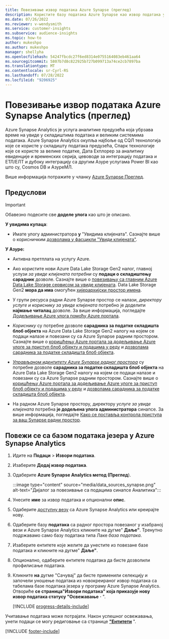 ```yaml
---
title: Повезивање извор података Azure Synapse (преглед)
description: Користите базу података Azure Synapse као извор података у програму Dynamics 365 Customer Insights.
ms.date: 07/26/2022
ms.reviewer: v-wendysmith
ms.service: customer-insights
ms.subservice: audience-insights
ms.topic: how-to
author: mukeshpo
ms.author: mukeshpo
manager: shellyha
ms.openlocfilehash: 54247fbcdc27f6ed8314e0755164083eb461aa64
ms.sourcegitcommit: 5807b7d8c822925b727b099713a74ce2cb7897ba
ms.translationtype: MT
ms.contentlocale: sr-Cyrl-RS
ms.lasthandoff: 07/28/2022
ms.locfileid: "9206925"
---
```

# <a name="connect-an-azure-synapse-analytics-data-source-preview"></a>Повезивање извор података Azure Synapse Analytics (преглед)

Azure Synapse Analytics је услуга аналитике предузећа која убрзава време на увиде у складиштима података и великим системима података. Azure Synapse Analytics окупља најбоље од СQЛ технологија које се користе у складишту података предузећа, Спарк технологије које се користе за велике податке, Дата Еxплорер за аналитику евиденције и временских серија, цевоводе за интеграцију података и ЕТЛ/ЕЛТ и дубоку интеграцију са другим Азуре услугама Power BI као што су, Cosmos DB и АзуреМЛ.

Више информација потражите у чланку [Azure Synapse Преглед](/azure/synapse-analytics/overview-what-is).

## <a name="prerequisites"></a>Предуслови

> [!IMPORTANT]
> Обавезно подесите све **доделе улога** као што је описано.  

**У увидима купаца**:

* Имате улогу администратора **у** "Увидима клијената". Сазнајте више о корисничким [дозволама у фасцикли "Увиди клијената"](permissions.md#assign-roles-and-permissions).

**У Азуре:**

- Активна претплата на услугу Azure.

- Ако користите нови Azure Data Lake Storage Gen2 налог, главној услузи *за увиде клијената потребни* су **подаци о складиштењу сарадник** дозволе. Сазнајте више о [повезивању са главним Azure Data Lake Storage сервисом за увиде клијената](connect-service-principal.md). Data Lake Storage Gen2 **мора да има** омогућен [хијерархијски простор имена](/azure/storage/blobs/data-lake-storage-namespace).

- У групи ресурса радни Azure Synapse простор се налази, *директору услуге и* *кориснику за увиде клијената* потребно је доделити **најмање читалац** дозволе. За више информација, погледајте [Додељивање Azure улога помоћу Azure портала](/azure/role-based-access-control/role-assignments-portal).

- *Кориснику* су потребне дозволе **сарадника за податке складишта блоб објекта** на Azure Data Lake Storage Gen2 налогу на којем се подаци налазе и повезани су са Azure Synapse радним простором. Сазнајте више о [коришћењу Azure портала за додељивање Azure улоге за приступ блоб објекту и подацима у реду](/azure/storage/common/storage-auth-aad-rbac-portal) и [дозволама сарадника за податке складишта блоб објекта](/azure/role-based-access-control/built-in-roles#storage-blob-data-contributor).

- *[Управљаном идентитету Azure Synapse радног простора](/azure/synapse-analytics/security/synapse-workspace-managed-identity)* су потребне дозволе **сарадника за податке складишта блоб објекта** на Azure Data Lake Storage Gen2 налогу на којем се подаци налазе и повезани су са Azure Synapse радним простором. Сазнајте више о [коришћењу Azure портала за додељивање Azure улоге за приступ блоб објекту и подацима у реду](/azure/storage/common/storage-auth-aad-rbac-portal) и [дозволама сарадника за податке складишта блоб објекта](/azure/role-based-access-control/built-in-roles#storage-blob-data-contributor).

- На радном Azure Synapse простору, директору *услуге за увиде клијената* потребна **је додељена улога администратора** синапсе. За више информација, погледајте [Како се поставља контрола приступа за ваш Synapse радни простор](/azure/synapse-analytics/security/how-to-set-up-access-control).

## <a name="connect-to-the-data-lake-database-in-azure-synapse-analytics"></a>Повежи се са базом података језера у Azure Synapse Analytics

1. Идите на **Подаци** > **Извори података**.

1. Изаберите **Додај извор података**.

1. Одаберите **Azure Synapse Analytics метод (Преглед**).

   :::image type="content" source="media/data_sources_synapse.png" alt-text="Дијалог за повезивање са подацима синапсе Аналитика":::
  
1. Унесите **име** за извор података и опционални **опис**.

1. Одаберите [доступну везу](connections.md) са Azure Synapse Analytics или креирајте нову.

1. Одаберите базу **података** са радног простора повезаног у изабраној вези и Azure Synapse Analytics кликните на дугме" **Даље"**. Тренутно подржавамо само базу података типа Лаке *база података*.

1. Изаберите ентитете које желите да унестите из повезане базе података и кликните на дугме" **Даље"**.

1. Опционално, одаберите ентитете података да бисте дозволили профилисање података.

1. Кликните **на** дугме "Сачувај" да бисте применили селекцију и започели уношење података из новокреираног извор података са табелама базе података језера у програму Azure Synapse Analytics. Отвориће **се страница"Извори података" која приказује нову извор података статусу "Освежавање** **·** ".

   [!INCLUDE [progress-details-include](includes/progress-details-pane.md)]

Учитавање података може потрајати. Након успешног освежавања, унети подаци се могу редиговање са странице [**"Ентитети**](entities.md) ".

[!INCLUDE [footer-include](includes/footer-banner.md)]
